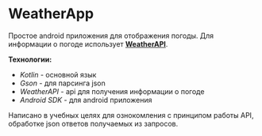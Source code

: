 # WeatherApp
Простое android приложения для отображения погоды. 
Для информации о погоде использует [**WeatherAPI**](https://openweathermap.org/api).

**Технологии:**
* *Kotlin* - основной язык
* *Gson* - для парсинга json
* *WeatherAPI* - api для получения информации о погоде
* *Android SDK* - для android приложения

Написано в учебных целях для ознокомления с принципом работы API, обработке json ответов получаемых из запросов.
